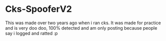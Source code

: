# Cks-SpooferV2
This was made over two years ago when i ran cks. It was made for practice and is very doo doo, 100% detected and am only posting because people say i logged and ratted :p
